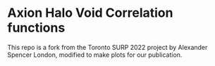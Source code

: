 # Axion Halo Void Correlation functions

This repo is a fork from the Toronto SURP 2022 project by Alexander Spencer London, modified to make plots for our publication.
